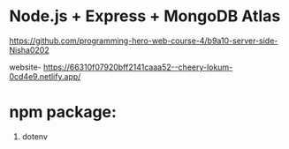 # Node.js + Express + MongoDB Atlas
https://github.com/programming-hero-web-course-4/b9a10-server-side-Nisha0202

website- https://66310f07920bff2141caaa52--cheery-lokum-0cd4e9.netlify.app/
# npm package:
1. dotenv
